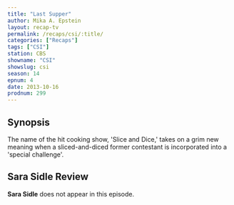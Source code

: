```yaml
---
title: "Last Supper"
author: Mika A. Epstein
layout: recap-tv
permalink: /recaps/csi/:title/
categories: ["Recaps"]
tags: ["CSI"]
station: CBS
showname: "CSI"
showslug: csi
season: 14
epnum: 4  
date: 2013-10-16
prodnum: 299  
---
```


## Synopsis

The name of the hit cooking show, 'Slice and Dice,' takes on a grim new meaning when a sliced-and-diced former contestant is incorporated into a 'special challenge'.

## Sara Sidle Review

**Sara Sidle** does not appear in this episode.
